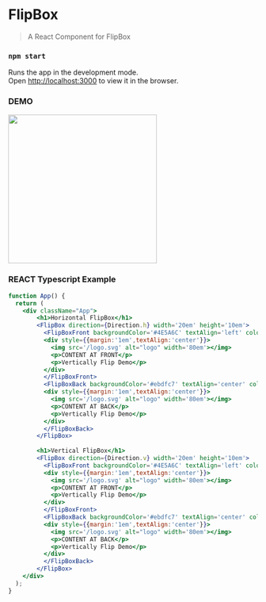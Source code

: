 # FlipBox
> A React Component for FlipBox

### `npm start`

Runs the app in the development mode.\
Open [http://localhost:3000](http://localhost:3000) to view it in the browser.


### DEMO
<img src="https://github.com/jacksonCV1114/flip-box/blob/master/demo.gif" width="300"/>


### REACT Typescript Example
```jsx
function App() {
  return (
    <div className="App">
        <h1>Horizontal FlipBox</h1>
        <FlipBox direction={Direction.h} width='20em' height='10em'>
          <FlipBoxFront backgroundColor='#4E5A6C' textAlign='left' color='white'>
          <div style={{margin:'1em',textAlign:'center'}}>
            <img src='/logo.svg' alt="logo" width='80em'></img>
            <p>CONTENT AT FRONT</p>
            <p>Vertically Flip Demo</p>
          </div>
          </FlipBoxFront>
          <FlipBoxBack backgroundColor='#ebdfc7' textAlign='center' color='black'>
          <div style={{margin:'1em',textAlign:'center'}}>
            <img src='/logo.svg' alt="logo" width='80em'></img>
            <p>CONTENT AT BACK</p>
            <p>Vertically Flip Demo</p>
          </div>
          </FlipBoxBack>
        </FlipBox>
        
        <h1>Vertical FlipBox</h1>
        <FlipBox direction={Direction.v} width='20em' height='10em'>
          <FlipBoxFront backgroundColor='#4E5A6C' textAlign='left' color='white'>
          <div style={{margin:'1em',textAlign:'center'}}>
            <img src='/logo.svg' alt="logo" width='80em'></img>
            <p>CONTENT AT FRONT</p>
            <p>Vertically Flip Demo</p>
          </div>
          </FlipBoxFront>
          <FlipBoxBack backgroundColor='#ebdfc7' textAlign='center' color='black'>
          <div style={{margin:'1em',textAlign:'center'}}>
            <img src='/logo.svg' alt="logo" width='80em'></img>
            <p>CONTENT AT BACK</p>
            <p>Vertically Flip Demo</p>
          </div>
          </FlipBoxBack>
        </FlipBox>
    </div>
  );
}

```